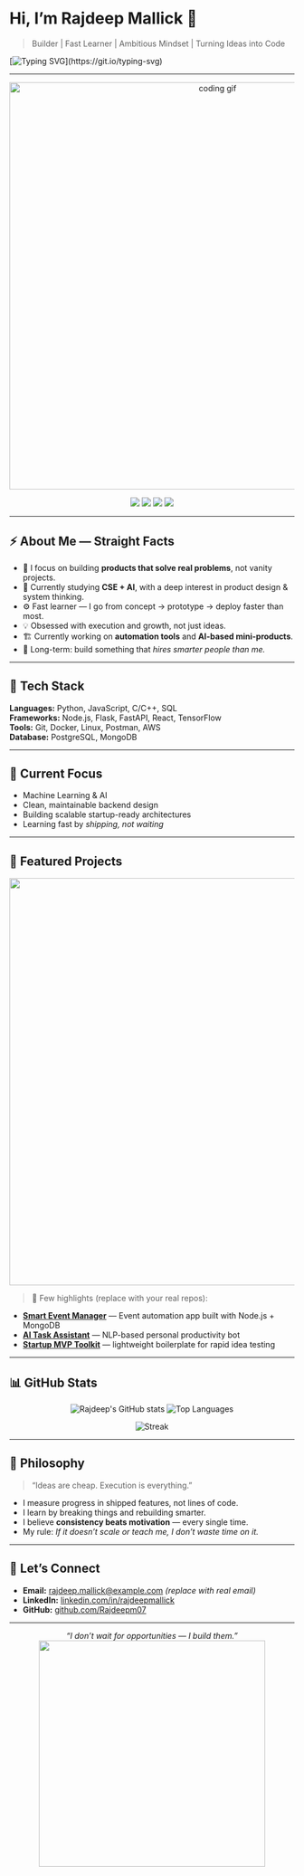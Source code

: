 # Hi, I’m Rajdeep Mallick 👋  
> Builder | Fast Learner | Ambitious Mindset | Turning Ideas into Code

[![Typing SVG](https://readme-typing-svg.demolab.com?font=Fira+Code&size=24&pause=1000&color=00F5FF&width=700&height=50&lines=I+build+real+projects,+not+just+assignments.;Learning+CSE+%2B+AI+to+build+what+matters.;Startups+%7C+Tech+%7C+Execution+%7C+Growth+Mindset.)](https://git.io/typing-svg)

---

<p align="center">
  <img src="https://media.giphy.com/media/L0lWfYH8H0vS1n7x2w/giphy.gif" alt="coding gif" width="720"/>
</p>

<p align="center">
  <img src="https://img.shields.io/badge/Focus-AI%20%26%20Startup%20Projects-blue?style=for-the-badge"/>
  <img src="https://img.shields.io/badge/Learning-CSE%20%26%20AI-green?style=for-the-badge"/>
  <img src="https://img.shields.io/github/followers/Rajdeepm07?label=Follow&style=for-the-badge"/>
  <img src="https://visitor-badge.glitch.me/badge?page_id=Rajdeepm07.Rajdeepm07&style=for-the-badge"/>
</p>

---

## ⚡ About Me — Straight Facts
- 🎯 I focus on building **products that solve real problems**, not vanity projects.  
- 🧠 Currently studying **CSE + AI**, with a deep interest in product design & system thinking.  
- ⚙️ Fast learner — I go from concept → prototype → deploy faster than most.  
- 💡 Obsessed with execution and growth, not just ideas.  
- 🏗️ Currently working on **automation tools** and **AI-based mini-products**.  
- 💭 Long-term: build something that *hires smarter people than me.*

---

## 🧩 Tech Stack
**Languages:** Python, JavaScript, C/C++, SQL  
**Frameworks:** Node.js, Flask, FastAPI, React, TensorFlow  
**Tools:** Git, Docker, Linux, Postman, AWS  
**Database:** PostgreSQL, MongoDB  

---

## 🧠 Current Focus
- Machine Learning & AI  
- Clean, maintainable backend design  
- Building scalable startup-ready architectures  
- Learning fast by *shipping, not waiting*

---

## 🚀 Featured Projects
<p align="center">
  <img src="https://media.giphy.com/media/3ohzdIuqJoo8QdKlnW/giphy.gif" width="720" />
</p>

> 🔧 Few highlights (replace with your real repos):
- [**Smart Event Manager**](https://github.com/Rajdeepm07/event-manager) — Event automation app built with Node.js + MongoDB  
- [**AI Task Assistant**](https://github.com/Rajdeepm07/ai-task-assistant) — NLP-based personal productivity bot  
- [**Startup MVP Toolkit**](https://github.com/Rajdeepm07/startup-mvp) — lightweight boilerplate for rapid idea testing  

---

## 📊 GitHub Stats
<p align="center">
  <img alt="Rajdeep's GitHub stats" src="https://github-readme-stats.vercel.app/api?username=Rajdeepm07&show_icons=true&count_private=true&theme=radical" />
  <img alt="Top Languages" src="https://github-readme-stats.vercel.app/api/top-langs/?username=Rajdeepm07&layout=compact&theme=radical" />
</p>

<p align="center">
  <img alt="Streak" src="https://github-readme-streak-stats.herokuapp.com/?user=Rajdeepm07&theme=radical" />
</p>

---

## 🧠 Philosophy
> “Ideas are cheap. Execution is everything.”

- I measure progress in shipped features, not lines of code.  
- I learn by breaking things and rebuilding smarter.  
- I believe **consistency beats motivation** — every single time.  
- My rule: *If it doesn’t scale or teach me, I don’t waste time on it.*

---

## 🤝 Let’s Connect
- **Email:** rajdeep.mallick@example.com *(replace with real email)*  
- **LinkedIn:** [linkedin.com/in/rajdeepmallick](https://linkedin.com/in/rajdeepmallick)  
- **GitHub:** [github.com/Rajdeepm07](https://github.com/Rajdeepm07)

---

<p align="center">
  <em>“I don’t wait for opportunities — I build them.”</em><br>
  <img src="https://media.giphy.com/media/fwbZnTftCXVocKzfxR/giphy.gif" width="400">
</p>
